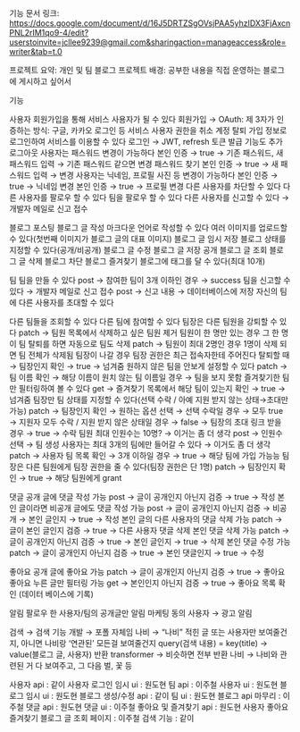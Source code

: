 기능 문서 링크: https://docs.google.com/document/d/16J5DRTZSgOVsjPAA5yhzIDX3FjAxcnPNL2rIM1qo9-4/edit?userstoinvite=jcllee9239@gmail.com&sharingaction=manageaccess&role=writer&tab=t.0

프로젝트 요약: 개인 및 팀 블로그
프로젝트 배경: 공부한 내용을 직접 운영하는 블로그에 게시하고 싶어서

기능

사용자
회원가입을 통해 서비스 사용자가 될 수 있다
회원가입 → OAuth: 제 3자가 인증하는 방식: 구글, 카카오 로그인 등
서비스 사용자 권한을 취소
계정 탈퇴
가입 정보로 로그인하여 서비스를 이용할 수 있다
로그인 → JWT, refresh 토큰 발급 기능도 추가
로그아웃
사용자는 패스워드 변경이 가능하다
본인 인증 → true → 기존 패스워드, 새 패스워드 입력 → 기존 패스워드 같으면 변경
패스워드 찾기
본인 인증 → true → 새 패스워드 입력 → 변경
사용자는 닉네임, 프로필 사진 등 변경이 가능하다
본인 인증 → true → 닉네임 변경
본인 인증 → true → 프로필 변경
다른 사용자를 차단할 수 있다
다른 사용자를 팔로우 할 수 있다
팀을 팔로우 할 수 있다
다른 사용자를 신고할 수 있다 → 개발자 메일로 신고 접수

블로그 포스팅
블로그 글 작성
마크다운 언어로 작성할 수 있다
여러 이미지를 업로드할 수 있다(첫번째 이미지가 블로그 글의 대표 이미지)
블로그 글 임시 저장
블로그 상태를 지정할 수 있다(공개/비공개)
블로그 글 수정
블로그 글 저장
공개 블로그 글 조회
블로그 글 삭제
블로그 차단
블로그 즐겨찾기
블로그에 태그를 달 수 있다(최대 10개)

팀
팀을 만들 수 있다
post → 참여한 팀이 3개 이하인 경우 → success
팀을 신고할 수 있다 → 개발자 메일로 신고 접수
post → 신고 내용 → 데이터베이스에 저장
자신의 팀에 다른 사용자를 초대할 수 있다

다른 팀들을 조회할 수 있다
다른 팀에 참여할 수 있다
팀장은 다른 팀원을 강퇴할 수 있다
patch → 팀원 목록에서 삭제하고 싶은 팀원 제거
팀원이 한 명만 있는 경우 그 한 명이 팀 탈퇴를 하면 자동으로 팀도 삭제
patch → 팀원이 최대 2명인 경우 1명이 삭제 되면 팀 전체가 삭제됨
팀장이 나갈 경우 팀장 권한은 최근 접속자한테 주어진다
탈퇴할 때 → 팀장인지 확인 → true → 넘겨줌
원하지 않은 팀을 안보게 설정할 수 있다
patch → 팀 이름 확인 → 해당 이름이 원치 않는 팀 이름일 경우 → 팀을 보지 못함
즐겨찾기한 팀만 필터링하여 볼 수 있다
get → 즐겨찾기 목록에서 해당 팀이 있는지 확인 → true → 넘겨줌
팀장만 팀 상태를 지정할 수 있다(선택 수락 / 아예 지원 받지 않는 상태→초대만 가능)
patch → 팀장인지 확인 → 원하는 옵션 선택 → 선택 수락일 경우 → 모두 true → 지원자 모두 수락 / 지원 받지 않은 상태일 경우 → false → 팀장의 초대 링크 받을 경우 → true → 수락
팀원 최대 인원수는 10명? → 이거는 좀 더 생각
post → 인원수 선택 → 팀 생성
사용자는 최대 3개의 팀에만 들어갈 수 있다 → 이거도 좀 더 생각
patch → 사용자 팀 목록 확인 → 3개 이하일 경우 → true → 해당 팀에 가입 가능능
팀장은 다른 팀원에게 팀장 권한을 줄 수 있다(팀장 권한은 단 1명)
patch → 팀장인지 확인 → true → 해당 팀원에게 grant

댓글
공개 글에 댓글 작성 가능
post → 글이 공개인지 아닌지 검증 → true → 작성
본인 글이라면 비공개 글에도 댓글 작성 가능
post → 글이 공개인지 아닌지 검증 → 비공개 → 본인 글인지 → true → 작성
본인 글의 다른 사용자의 댓글 삭제 가능
patch → 글이 본인 글인지 검증 → true → 다른 사용자 댓글 삭제
본인 댓글 삭제 가능
patch → 글이 공개인지 아닌지 검증 → true → 본인 글인지 → true → 삭제
본인 댓글 수정 가능
patch → 글이 공개인지 아닌지 검증 → true → 본인 댓글인지 → true → 수정

좋아요
공개 글에 좋아요 가능
patch → 글이 공개인지 아닌지 검증 → true → 좋아요
좋아요 누른 글만 필터링 가능
get → 본인인지 아닌지 검증 → true → 좋아요 목록 확인 (데이터 베이스에 기록)

알림
팔로우 한 사용자/팀의 공개글만 알림
마케팅 동의 사용자 → 광고 알림

검색 → 검색 기능 개발 → 포폴 자체임
나비 → “나비” 적힌 글 또는 사용자만 보여줄건지, 아니면 나비랑 ‘연관된’ 모든걸 보여줄건지
query(검색 내용) = key(title) → value(블로그 글, 사용자) 반환
transformer → 비슷하면 전부 반환
나비 → 나비와 관련된 거 다 보여주고, 그 다음 벌, 꽃 등

사용자 api : 같이
사용자 로그인 임시 ui : 원도현
팀 api : 이주철
사용자 ui : 원도현
블로그 임시 ui : 원도현
블로그 생성/수정 api : 같이
팀 ui : 원도현
블로그 api 마무리 : 이주철
댓글 api : 원도현
댓글 ui : 이주철
좋아요 및 즐겨찾기 api : 원도현
사용자 좋아요 즐겨찾기 블로그 글 조회 페이지 : 이주철
검색 기능 : 같이
